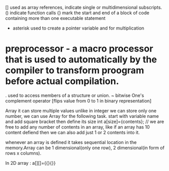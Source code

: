 [] used as array references, indicate single or multidimensional subscripts.
() indicate function calls
{} mark the start and end of a block of code containing more than one executable statement
* asterisk used to create a pointer variable and for multiplication
# preprocessor - a macro processor that is used to automatically by the compiler to transform proogram before actual compilation.
. used to access members of a structure or union.
~  bitwise One's complement operator  [flips value from 0 to 1 in binary representation]

Array
 it can store multiple values
 unlike in integer we can store only one number, we can use Array for the following task.
 start with variable name and add square bracket then define its size
  int a[size]={contents}; // we are free to add any number of contents in an  array, like if an array has 10 content defiend then we can also add just 1  or 2 contents into it.

whenever an array is defined it takes sequential location in the memory.Array can be 1 dimensional(only one row), 2 dimensional(in form of rows x columns).

In 2D array :
a[][]={{}{}}